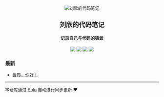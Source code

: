 <p align="center"><img alt="刘欣的代码笔记" src="https://static.b3log.org/images/brand/solo-32.png"></p><h2 align="center">
刘欣的代码笔记
</h2>

<h4 align="center">记录自己与代码的猿粪</h4>
<p align="center"><a title="刘欣的代码笔记" target="_blank" href="https://github.com/141Mr-liu/solo-blog"><img src="https://img.shields.io/github/last-commit/141Mr-liu/solo-blog.svg?style=flat-square&color=FF9900"></a>
<a title="GitHub repo size in bytes" target="_blank" href="https://github.com/141Mr-liu/solo-blog"><img src="https://img.shields.io/github/repo-size/141Mr-liu/solo-blog.svg?style=flat-square"></a>
<a title="Solo Version" target="_blank" href="https://github.com/b3log/solo/releases"><img src="https://img.shields.io/badge/solo-3.6.6-f1e05a.svg?style=flat-square&color=blueviolet"></a>
<a title="Hits" target="_blank" href="https://github.com/b3log/hits"><img src="https://hits.b3log.org/141Mr-liu/solo-blog.svg"></a></p>

### 最新

* [世界，你好！](https://www.liuxincode.cn/hello-solo)



---

本仓库通过 [Solo](https://github.com/b3log/solo) 自动进行同步更新 ❤️ 